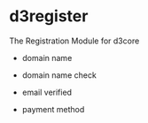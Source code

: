 # d3register
The Registration Module for d3core

- domain name
- domain name check
- email verified

- payment method
